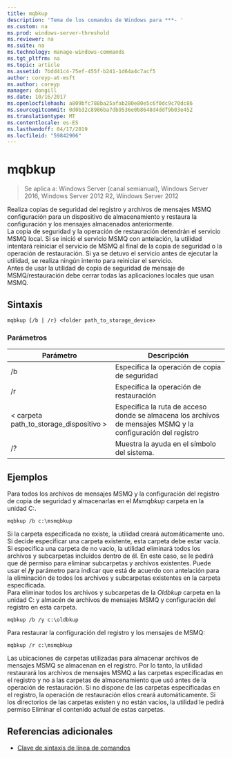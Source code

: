 ```yaml
---
title: mqbkup
description: 'Tema de los comandos de Windows para ***- '
ms.custom: na
ms.prod: windows-server-threshold
ms.reviewer: na
ms.suite: na
ms.technology: manage-windows-commands
ms.tgt_pltfrm: na
ms.topic: article
ms.assetid: 7bdd41c4-75ef-455f-b241-1d64a4c7acf5
author: coreyp-at-msft
ms.author: coreyp
manager: dongill
ms.date: 10/16/2017
ms.openlocfilehash: a809bfc788ba25afab280e80e5c6f0dc9c70dc86
ms.sourcegitcommit: 0d0b32c8986ba7db9536e0b8648d4ddf9b03e452
ms.translationtype: MT
ms.contentlocale: es-ES
ms.lasthandoff: 04/17/2019
ms.locfileid: "59842906"
---
```

# <a name="mqbkup"></a>mqbkup

>Se aplica a: Windows Server (canal semianual), Windows Server 2016, Windows Server 2012 R2, Windows Server 2012

Realiza copias de seguridad del registro y archivos de mensajes MSMQ configuración para un dispositivo de almacenamiento y restaura la configuración y los mensajes almacenados anteriormente.   
La copia de seguridad y la operación de restauración detendrán el servicio MSMQ local. Si se inició el servicio MSMQ con antelación, la utilidad intentará reiniciar el servicio de MSMQ al final de la copia de seguridad o la operación de restauración. Si ya se detuvo el servicio antes de ejecutar la utilidad, se realiza ningún intento para reiniciar el servicio.  
Antes de usar la utilidad de copia de seguridad de mensaje de MSMQ/restauración debe cerrar todas las aplicaciones locales que usan MSMQ.  
## <a name="syntax"></a>Sintaxis  
```  
mqbkup {/b | /r} <folder path_to_storage_device>  
```  
### <a name="parameters"></a>Parámetros  
|Parámetro|Descripción|  
|-------|--------|  
|/b|Especifica la operación de copia de seguridad|  
|/r|Especifica la operación de restauración|  
|< carpeta path_to_storage\_dispositivo >|Especifica la ruta de acceso donde se almacena los archivos de mensajes MSMQ y la configuración del registro|  
|/?|Muestra la ayuda en el símbolo del sistema.|  
## <a name="BKMK_Examples"></a>Ejemplos  
Para todos los archivos de mensajes MSMQ y la configuración del registro de copia de seguridad y almacenarlas en el *Msmqbkup* carpeta en la unidad C:.  
```  
mqbkup /b c:\msmqbkup  
```  
Si la carpeta especificada no existe, la utilidad creará automáticamente uno. Si decide especificar una carpeta existente, esta carpeta debe estar vacía. Si especifica una carpeta de no vacío, la utilidad eliminará todos los archivos y subcarpetas incluidos dentro de él. En este caso, se le pedirá que dé permiso para eliminar subcarpetas y archivos existentes. Puede usar el **/y** parámetro para indicar que está de acuerdo con antelación para la eliminación de todos los archivos y subcarpetas existentes en la carpeta especificada.  
Para eliminar todos los archivos y subcarpetas de la *Oldbkup* carpeta en la unidad C: y almacén de archivos de mensajes MSMQ y configuración del registro en esta carpeta.  
```  
mqbkup /b /y c:\oldbkup  
```  
Para restaurar la configuración del registro y los mensajes de MSMQ:  
```  
mqbkup /r c:\msmqbkup  
```  
Las ubicaciones de carpetas utilizadas para almacenar archivos de mensajes MSMQ se almacenan en el registro. Por lo tanto, la utilidad restaurará los archivos de mensajes MSMQ a las carpetas especificadas en el registro y no a las carpetas de almacenamiento que usó antes de la operación de restauración. Si no dispone de las carpetas especificadas en el registro, la operación de restauración ellos creará automáticamente. Si los directorios de las carpetas existen y no están vacíos, la utilidad le pedirá permiso Eliminar el contenido actual de estas carpetas.  
## <a name="additional-references"></a>Referencias adicionales  
-   [Clave de sintaxis de línea de comandos](command-line-syntax-key.md)  
